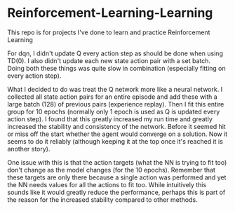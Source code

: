 # Reinforcement-Learning-Learning
This repo is for projects I've done to learn and practice Reinforcement Learning

For dqn, I didn't update Q every action step as should be done when using TD(0). I also didn't update each new state action pair with a set batch. Doing both these things was quite slow in combination (especially fitting on every action step).

What I decided to do was treat the Q network more like a neural network. I collected all state action pairs for an entire episode and add these with a large batch (128) of previous pairs (experience replay). Then I fit this entire group for 10 epochs (normally only 1 epoch is used as Q is updated every action step). I found that this greatly increased my run time and greatly increased the stability and consistency of the network. Before it seemed hit or miss off the start whether the agent would converge on a solution. Now it seems to do it reliably (although keeping it at the top once it's reached it is another story).

One issue with this is that the action targets (what the NN is trying to fit too) don't change as the model changes (for the 10 epochs). Remember that these targets are only there because a single action was performed and yet the NN needs values for all the actions to fit too. While intuitively this sounds like it would greatly reduce the performance, perhaps this is part of the reason for the increased stability compared to other methods.
